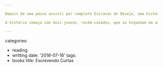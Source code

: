 ```yaml
---

Depois de uma pausa assisti por completo Escravas do Desejo, uma história de vampiras lésbicas com um cunho erótico, mas que ao mesmo tempo evoca um clima de mistério.

A história começa com dois jovens, recém-casados, que se hospedam em um hotel vazio de uma cidadezinha isolada. Porém, a vinda de uma condessa e sua acompanhante irá tornar as coisas um pouco tenebrosas.

---
```

categories:
- reading
- writting
date: '2018-07-16'
tags:
- books
title: Escrevendo Curtas
